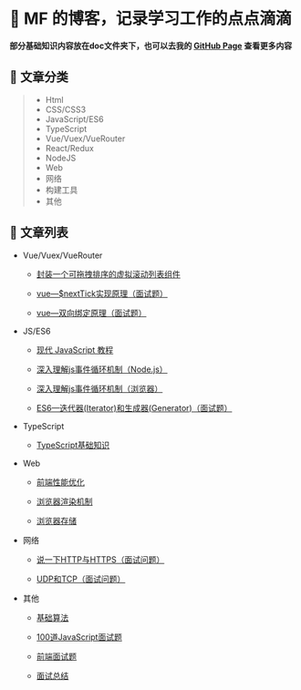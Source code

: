 # 🌱 MF 的博客，记录学习工作的点点滴滴

**部分基础知识内容放在doc文件夹下，也可以去我的 [GitHub Page](https://mfuu.github.io/) 查看更多内容**


## 🌱 文章分类

> * Html
> * CSS/CSS3
> * JavaScript/ES6
> * TypeScript
> * Vue/Vuex/VueRouter
> * React/Redux
> * NodeJS
> * Web
> * 网络
> * 构建工具
> * 其他


## 🌱 文章列表
* Vue/Vuex/VueRouter

  * [封装一个可拖拽排序的虚拟滚动列表组件](https://github.com/mfuu/Blog/issues/1)

  * [vue—$nextTick实现原理（面试题）](https://github.com/mfuu/Blog/issues/7)

  * [vue—双向绑定原理（面试题）](https://github.com/mfuu/Blog/issues/8)

  
* JS/ES6

  * [现代 JavaScript 教程](https://zh.javascript.info/)
 
  * [深入理解js事件循环机制（Node.js）](https://github.com/mfuu/Blog/issues/2)

  * [深入理解js事件循环机制（浏览器）](https://github.com/mfuu/Blog/issues/3)

  * [ES6—迭代器(Iterator)和生成器(Generator)（面试题）](https://github.com/mfuu/Blog/issues/6)


* TypeScript

  * [TypeScript基础知识](https://github.com/mfuu/Blog/tree/main/docs/TypeScript)


* Web
  
  * [前端性能优化](https://github.com/mfuu/Blog/issues/9)

  * [浏览器渲染机制](https://github.com/mfuu/Blog/issues/10)

  * [浏览器存储](https://github.com/mfuu/Blog/issues/11)


* 网络

  * [说一下HTTP与HTTPS（面试问题）](https://github.com/mfuu/Blog/issues/4)

  * [UDP和TCP（面试问题）](https://github.com/mfuu/Blog/issues/5)


* 其他

  * [基础算法](https://github.com/mfuu/Blog/issues/12)
  
  * [100道JavaScript面试题](https://juejin.cn/post/6992525007716876325)

  * [前端面试题](https://fe.ecool.fun/topic-list)

  * [面试总结](https://mfuu.github.io/2020/02/02/%E5%B8%B8%E8%A7%81%E9%9D%A2%E8%AF%95%E9%A2%98/)
